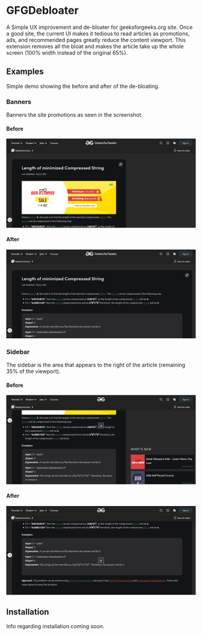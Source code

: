 # **GFGDebloater**

A Simple UX improvement and de-bloater for geeksforgeeks.org site. Once a good site, the current UI makes it tedious to read articles as promotions, ads, and recommended pages greatly reduce the content viewport. This extension removes all the bloat and makes the article take up the whole screen (100% width instead of the original 65%).

## **Examples**
Simple demo showing the before and after of the de-bloating.

### **Banners**
Banners the site promotions as seen in the screenshot.

#### **Before**
<img src="screenshots/article_with_banner.png"></img>

#### **After**
<img src="screenshots/article_no_banner.png"></img>

### **Sidebar**
The sidebar is the area that appears to the right of the article (remaining 35% of the viewport).

#### **Before**
<img src="screenshots/article_with_sidebar.png"></img>

#### **After**
<img src="screenshots/article_no_sidebar.png"></img>

## **Installation**
Info regarding installation coming soon.